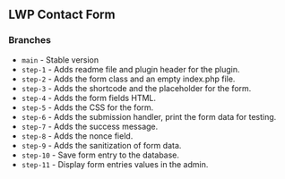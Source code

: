 ## LWP Contact Form

### Branches
- `main` - Stable version
- `step-1` - Adds readme file and plugin header for the plugin.
- `step-2` - Adds the form class and an empty index.php file.
- `step-3` - Adds the shortcode and the placeholder for the form.
- `step-4` - Adds the form fields HTML.
- `step-5` - Adds the CSS for the form.
- `step-6` - Adds the submission handler, print the form data for testing.
- `step-7` - Adds the success message.
- `step-8` - Adds the nonce field.
- `step-9` - Adds the sanitization of form data.
- `step-10` - Save form entry to the database.
- `step-11` - Display form entries values in the admin.